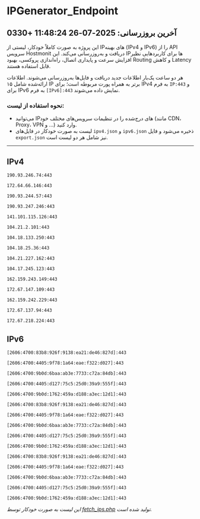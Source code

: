 # IPGenerator_Endpoint

## آخرین بروزرسانی: 2025-07-26 11:48:24 +0330

این پروژه به صورت کاملاً خودکار، لیستی از IPهای بهینه (IPv4 و IPv6) را از API سرویس Hostmonit دریافت و به‌روزرسانی می‌کند. این IPها برای کاربردهایی نظیر افزایش سرعت و پایداری اتصال، راه‌اندازی پروکسی، بهبود Routing و کاهش Latency قابل استفاده هستند.

هر دو ساعت یک‌بار اطلاعات جدید دریافت و فایل‌ها به‌روزرسانی می‌شوند. اطلاعات ارائه‌شده شامل ۱۵ IP برتر به همراه پورت مربوطه است؛ برای IPv4 به فرم `IP:443` و برای IPv6 به فرم `[IPv6]:443` نمایش داده می‌شوند.

### نحوه استفاده از لیست:
- می‌توانید IPهای درج‌شده را در تنظیمات سرویس‌های مختلف خود (مانند CDN، Proxy، VPN و ...) وارد کنید.
- لیست به صورت خودکار در فایل‌های `ipv4.json` و `ipv6.json` ذخیره می‌شود و فایل `export.json` نیز شامل هر دو لیست است.

---

## IPv4
```
190.93.246.74:443
```
```
172.64.66.146:443
```
```
190.93.244.57:443
```
```
190.93.247.246:443
```
```
141.101.115.126:443
```
```
104.21.2.101:443
```
```
104.18.133.250:443
```
```
104.18.25.36:443
```
```
104.21.227.162:443
```
```
104.17.245.123:443
```
```
162.159.243.149:443
```
```
172.67.147.109:443
```
```
162.159.242.229:443
```
```
172.67.137.94:443
```
```
172.67.218.224:443
```

## IPv6
```
[2606:4700:83b8:926f:9138:ea21:de46:827d]:443
```
```
[2606:4700:4405:9f78:1a64:eae:f322:d027]:443
```
```
[2606:4700:9b0d:6baa:ab3e:7733:c72a:84db]:443
```
```
[2606:4700:4405:d127:75c5:25d0:39a9:555f]:443
```
```
[2606:4700:9b0d:1762:459a:d188:a3ec:12d1]:443
```
```
[2606:4700:83b8:926f:9138:ea21:de46:827d]:443
```
```
[2606:4700:4405:9f78:1a64:eae:f322:d027]:443
```
```
[2606:4700:9b0d:6baa:ab3e:7733:c72a:84db]:443
```
```
[2606:4700:4405:d127:75c5:25d0:39a9:555f]:443
```
```
[2606:4700:9b0d:1762:459a:d188:a3ec:12d1]:443
```
```
[2606:4700:83b8:926f:9138:ea21:de46:827d]:443
```
```
[2606:4700:4405:9f78:1a64:eae:f322:d027]:443
```
```
[2606:4700:9b0d:6baa:ab3e:7733:c72a:84db]:443
```
```
[2606:4700:4405:d127:75c5:25d0:39a9:555f]:443
```
```
[2606:4700:9b0d:1762:459a:d188:a3ec:12d1]:443
```

*این لیست به صورت خودکار توسط [fetch_ips.php](scripts/fetch_ips.php) تولید شده است.*
